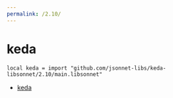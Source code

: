 ```yaml
---
permalink: /2.10/
---
```


# keda

```jsonnet
local keda = import "github.com/jsonnet-libs/keda-libsonnet/2.10/main.libsonnet"
```



* [keda](keda/index.md)